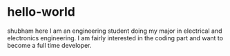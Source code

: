 # hello-world
shubham here
I am an engineering student doing my major in electrical and electronics engineering.
I am fairly interested in the coding part and want to become a full time developer.
